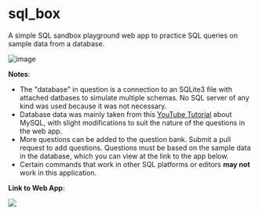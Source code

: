 # sql_box
A simple SQL sandbox playground web app to practice SQL queries on sample data from a database.

![image](https://github.com/tsu2000/sql_box/assets/106811131/f851c940-d8b2-4857-bcd7-23391d596fd0)

**Notes**:
- The "database" in question is a connection to an SQLite3 file with attached datbases to simulate multiple schemas. No SQL server of any kind was used because it was not necessary.
- Database data was mainly taken from this [YouTube Tutorial](<https://www.youtube.com/watch?v=7S_tz1z_5bA>) about MySQL, with slight modifications to suit the nature of the questions in the web app.
- More questions can be added to the question bank. Submit a pull request to add questions. Questions must be based on the sample data in the database, which you can view at the link to the app below.
- Certain commands that work in other SQL platforms or editors **may not** work in this application.

**Link to Web App**:

[<img src="https://static.streamlit.io/badges/streamlit_badge_black_white.svg">](<https://sqlbox.streamlit.app>)
